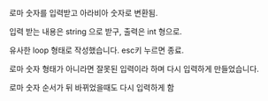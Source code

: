 로마 숫자를 입력받고 아라비아 숫자로 변환됨.

입력 받는 내용은 string 으로 받구,
출력은 int 형으로.

유사한 loop 형태로 작성했습니다.
esc키 누르면 종료.

로마 숫자 형태가 아니라면 잘못된 입력이라 하며 다시 입력하게 만들었습니다.

로마 숫자 순서가 뒤 바뀌었을때도 다시 입력하게 함
